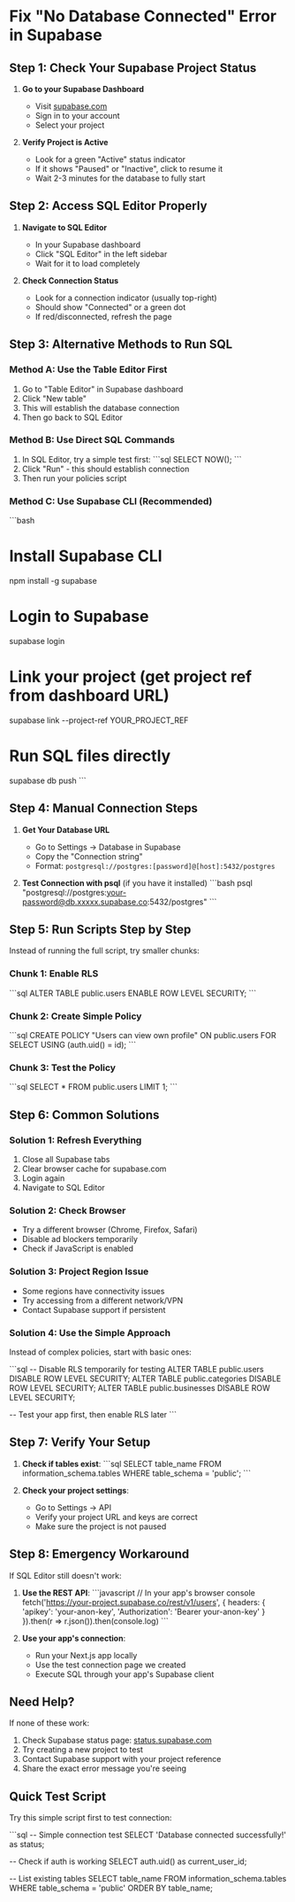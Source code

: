 # Fix "No Database Connected" Error in Supabase

## Step 1: Check Your Supabase Project Status

1. **Go to your Supabase Dashboard**
   - Visit [supabase.com](https://supabase.com)
   - Sign in to your account
   - Select your project

2. **Verify Project is Active**
   - Look for a green "Active" status indicator
   - If it shows "Paused" or "Inactive", click to resume it
   - Wait 2-3 minutes for the database to fully start

## Step 2: Access SQL Editor Properly

1. **Navigate to SQL Editor**
   - In your Supabase dashboard
   - Click "SQL Editor" in the left sidebar
   - Wait for it to load completely

2. **Check Connection Status**
   - Look for a connection indicator (usually top-right)
   - Should show "Connected" or a green dot
   - If red/disconnected, refresh the page

## Step 3: Alternative Methods to Run SQL

### Method A: Use the Table Editor First
1. Go to "Table Editor" in Supabase dashboard
2. Click "New table" 
3. This will establish the database connection
4. Then go back to SQL Editor

### Method B: Use Direct SQL Commands
1. In SQL Editor, try a simple test first:
   \`\`\`sql
   SELECT NOW();
   \`\`\`
2. Click "Run" - this should establish connection
3. Then run your policies script

### Method C: Use Supabase CLI (Recommended)
\`\`\`bash
# Install Supabase CLI
npm install -g supabase

# Login to Supabase
supabase login

# Link your project (get project ref from dashboard URL)
supabase link --project-ref YOUR_PROJECT_REF

# Run SQL files directly
supabase db push
\`\`\`

## Step 4: Manual Connection Steps

1. **Get Your Database URL**
   - Go to Settings → Database in Supabase
   - Copy the "Connection string"
   - Format: `postgresql://postgres:[password]@[host]:5432/postgres`

2. **Test Connection with psql** (if you have it installed)
   \`\`\`bash
   psql "postgresql://postgres:your-password@db.xxxxx.supabase.co:5432/postgres"
   \`\`\`

## Step 5: Run Scripts Step by Step

Instead of running the full script, try smaller chunks:

### Chunk 1: Enable RLS
\`\`\`sql
ALTER TABLE public.users ENABLE ROW LEVEL SECURITY;
\`\`\`

### Chunk 2: Create Simple Policy
\`\`\`sql
CREATE POLICY "Users can view own profile" ON public.users
  FOR SELECT USING (auth.uid() = id);
\`\`\`

### Chunk 3: Test the Policy
\`\`\`sql
SELECT * FROM public.users LIMIT 1;
\`\`\`

## Step 6: Common Solutions

### Solution 1: Refresh Everything
1. Close all Supabase tabs
2. Clear browser cache for supabase.com
3. Login again
4. Navigate to SQL Editor

### Solution 2: Check Browser
- Try a different browser (Chrome, Firefox, Safari)
- Disable ad blockers temporarily
- Check if JavaScript is enabled

### Solution 3: Project Region Issue
- Some regions have connectivity issues
- Try accessing from a different network/VPN
- Contact Supabase support if persistent

### Solution 4: Use the Simple Approach
Instead of complex policies, start with basic ones:

\`\`\`sql
-- Disable RLS temporarily for testing
ALTER TABLE public.users DISABLE ROW LEVEL SECURITY;
ALTER TABLE public.categories DISABLE ROW LEVEL SECURITY;
ALTER TABLE public.businesses DISABLE ROW LEVEL SECURITY;

-- Test your app first, then enable RLS later
\`\`\`

## Step 7: Verify Your Setup

1. **Check if tables exist**:
   \`\`\`sql
   SELECT table_name FROM information_schema.tables 
   WHERE table_schema = 'public';
   \`\`\`

2. **Check your project settings**:
   - Go to Settings → API
   - Verify your project URL and keys are correct
   - Make sure the project is not paused

## Step 8: Emergency Workaround

If SQL Editor still doesn't work:

1. **Use the REST API**:
   \`\`\`javascript
   // In your app's browser console
   fetch('https://your-project.supabase.co/rest/v1/users', {
     headers: {
       'apikey': 'your-anon-key',
       'Authorization': 'Bearer your-anon-key'
     }
   }).then(r => r.json()).then(console.log)
   \`\`\`

2. **Use your app's connection**:
   - Run your Next.js app locally
   - Use the test connection page we created
   - Execute SQL through your app's Supabase client

## Need Help?

If none of these work:
1. Check Supabase status page: [status.supabase.com](https://status.supabase.com)
2. Try creating a new project to test
3. Contact Supabase support with your project reference
4. Share the exact error message you're seeing

## Quick Test Script

Try this simple script first to test connection:

\`\`\`sql
-- Simple connection test
SELECT 'Database connected successfully!' as status;

-- Check if auth is working
SELECT auth.uid() as current_user_id;

-- List existing tables
SELECT table_name FROM information_schema.tables 
WHERE table_schema = 'public' 
ORDER BY table_name;

